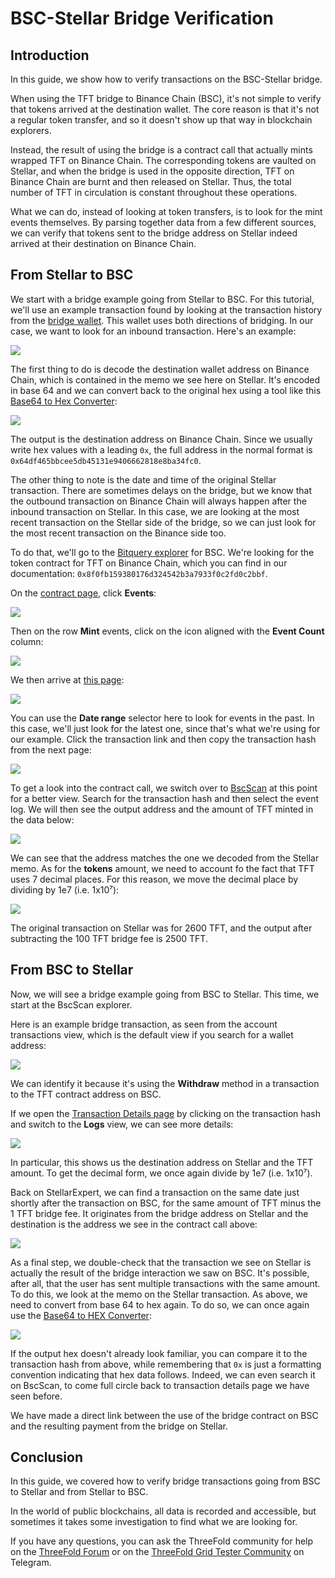 <h1>BSC-Stellar Bridge Verification</h1>



## Introduction

In this guide, we show how to verify transactions on the BSC-Stellar bridge.

When using the TFT bridge to Binance Chain (BSC), it's not simple to verify that tokens arrived at the destination wallet. The core reason is that it's not a regular token transfer, and so it doesn't show up that way in blockchain explorers.

Instead, the result of using the bridge is a contract call that actually mints wrapped TFT on Binance Chain. The corresponding tokens are vaulted on Stellar, and when the bridge is used in the opposite direction, TFT on Binance Chain are burnt and then released on Stellar. Thus, the total number of TFT in circulation is constant throughout these operations.

What we can do, instead of looking at token transfers, is to look for the mint events themselves. By parsing together data from a few different sources, we can verify that tokens sent to the bridge address on Stellar indeed arrived at their destination on Binance Chain.

## From Stellar to BSC

We start with a bridge example going from Stellar to BSC. For this tutorial, we'll use an example transaction found by looking at the transaction history from the [bridge wallet](https://stellar.expert/explorer/public/account/GBFFWXWBZDILJJAMSINHPJEUJKB3H4UYXRWNB4COYQAF7UUQSWSBUXW5). This wallet uses both directions of bridging. In our case, we want to look for an inbound transaction. Here's an example:

![](./img/bsc_stellar_picture_1.png) 

The first thing to do is decode the destination wallet address on Binance Chain, which is contained in the memo we see here on Stellar. It's encoded in base 64 and we can convert back to the original hex using a tool like this [Base64 to Hex Converter](https://base64.guru/converter/decode/hex):

![](./img/bsc_stellar_picture_2.png)

The output is the destination address on Binance Chain. Since we usually write hex values with a leading `0x`, the full address in the normal format is `0x64df465bbcee5db45131e9406662818e8ba34fc0`.

The other thing to note is the date and time of the original Stellar transaction. There are sometimes delays on the bridge, but we know that the outbound transaction on Binance Chain will always happen after the inbound transaction on Stellar. In this case, we are looking at the most recent transaction on the Stellar side of the bridge, so we can just look for the most recent transaction on the Binance side too.

To do that, we'll go to the [Bitquery explorer](https://explorer.bitquery.io/bsc) for BSC. We're looking for the token contract for TFT on Binance Chain, which you can find in our documentation: `0x8f0fb159380176d324542b3a7933f0c2fd0c2bbf`. 

On the [contract page](https://explorer.bitquery.io/bsc/token/0x8f0fb159380176d324542b3a7933f0c2fd0c2bbf), click **Events**:

![](./img/bsc_stellar_picture_3.png)

Then on the row **Mint** events, click on the icon aligned with the **Event Count** column:

![](./img/bsc_stellar_picture_4.png)

We then arrive at [this page](https://explorer.bitquery.io/bsc/txs/events?contract=0x8f0fb159380176d324542b3a7933f0c2fd0c2bbf&event=85a66b9141978db9980f7e0ce3b468cebf4f7999f32b23091c5c03e798b1ba7a):

![](./img/bsc_stellar_picture_5.png)

You can use the **Date range** selector here to look for events in the past. In this case, we'll just look for the latest one, since that's what we're using for our example. Click the transaction link and then copy the transaction hash from the next page:

![](./img/bsc_stellar_picture_6.png)

To get a look into the contract call, we switch over to [BscScan](https://bscscan.com/) at this point for a better view. Search for the transaction hash and then select the event log. We will then see the output address and the amount of TFT minted in the data below:

![](./img/bsc_stellar_picture_7.png)

We can see that the address matches the one we decoded from the Stellar memo. As for the **tokens** amount, we need to account fo the fact that TFT uses 7 decimal places. For this reason, we move the decimal place by dividing by 1e7 (i.e. 1x10⁷):

![](./img/bsc_stellar_picture_8.png)

The original transaction on Stellar was for 2600 TFT, and the output after subtracting the 100 TFT bridge fee is 2500 TFT.

## From BSC to Stellar

Now, we will see a bridge example going from BSC to Stellar. This time, we start at the BscScan explorer. 

Here is an example bridge transaction, as seen from the account transactions view, which is the default view if you search for a wallet address:

![](./img/BSC%20to%20Stellar1.jpeg)

We can identify it because it's using the **Withdraw** method in a transaction to the TFT contract address on BSC.

If we open the [Transaction Details page](https://bscscan.com/tx/0xae2a9b5cdad652ecb1e6252ee44a7f0e3c5fc9cdf1df9fddff3b0c100c4b3cb5) by clicking on the transaction hash and switch to the **Logs** view, we can see more details:

![](./img/BSC%20to%20Stellar2.png)

In particular, this shows us the destination address on Stellar and the TFT amount. To get the decimal form, we once again divide by 1e7 (i.e. 1x10⁷).

Back on StellarExpert, we can find a transaction on the same date just shortly after the transaction on BSC, for the same amount of TFT minus the 1 TFT bridge fee. It originates from the bridge address on Stellar and the destination is the address we see in the contract call above:

![](./img/BSC%20to%20Stellar3.png)

As a final step, we double-check that the transaction we see on Stellar is actually the result of the bridge interaction we saw on BSC. It's possible, after all, that the user has sent multiple transactions with the same amount. To do this, we look at the memo on the Stellar transaction. As above, we need to convert from base 64 to hex again. To do so, we can once again use the [Base64 to HEX Converter](https://base64.guru/converter/decode/hex):

![](./img/BSC%20to%20Stellar4.png) 

If the output hex doesn't already look familiar, you can compare it to the transaction hash from above, while remembering that `0x` is just a formatting convention indicating that hex data follows. Indeed, we can even search it on BscScan, to come full circle back to transaction details page we have seen before. 

We have made a direct link between the use of the bridge contract on BSC and the resulting payment from the bridge on Stellar.

## Conclusion

In this guide, we covered how to verify bridge transactions going from BSC to Stellar and from Stellar to BSC.

In the world of public blockchains, all data is recorded and accessible, but sometimes it takes some investigation to find what we are looking for.

If you have any questions, you can ask the ThreeFold community for help on the [ThreeFold Forum](http://forum.threefold.io/) or on the [ThreeFold Grid Tester Community](https://t.me/threefoldtesting) on Telegram.